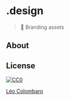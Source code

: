 # .design

> 🎨 Branding assets

## About

## License

[![CC0](https://mirrors.creativecommons.org/presskit/buttons/88x31/svg/cc-zero.svg)](https://creativecommons.org/publicdomain/zero/1.0)

[Léo Colombaro](https://colombaro.fr)
